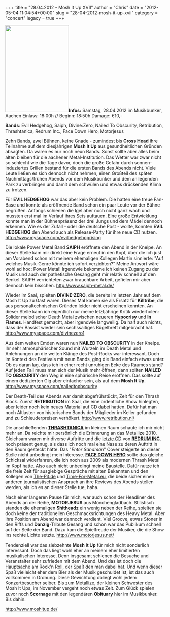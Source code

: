 +++
title = "28.04.2012 - Mosh It Up XVII"
author = "Chris"
date = "2012-05-04 11:04:54+00:00"
slug = "28-04-2012-mosh-it-up-xvii"
category = "concert"
legacy = true
+++

<img src="images//2012/05/2012-04-28-MIU-17.jpg" alt="" title="2012-04-28-MIU-17" width="200" height="272" class="alignnone size-full wp-image-8190 coverImg" />**Infos:**
Samstag, 28.04.2012 im Musikbunker, Aachen
Einlass: 18:00h // Beginn: 18:50h
Damage: €10,-

**Bands**: Evil Hedgehog, Saiph, Divine:Zero, Nailed To Obscurity, Retribution, Thrashtanica, Redrum Inc., Face Down Hero, Motorjesus

Zehn Bands, zwei Bühnen, keine Gnade - zumindest bis **Cross Head** ihre Teilnahme auf dem diesjährigen **Mosh It Up** aus gesundheitlichen Gründen absagten. Da waren es nur noch neun Bands. Sonst sollte aber alles beim alten bleiben für die aachener Metal-Institution. Das Wetter war zwar nicht so schlecht wie die Tage davor, doch die große Gefahr durch sonnen-induziertes Grillen bestand für die ersten Bands des Abends nicht. Viele Leute ließen es sich dennoch nicht nehmen, einen Großteil des späten Nachmittags/frühen Abends vor dem Musikbunker und dem anliegenden Park zu verbringen und damit dem schwülen und etwas drückenden Klima zu trotzen.

Für **EVIL HEDGEHOG** war das aber kein Problem. Die hatten eine treue Fan-Base und konnte als eröffnende Band schon ein paar Leute vor der Bühne begrüßen. Anfangs schienen die Igel aber noch nicht ganz wach und mussten erst mal im Verlauf ihres Sets auftauen. Eine große Entwicklung konnte man in der Bühnenpräsenz der drei Jungs und dem Mädel dennoch erkennen. Wie es der Zufall - oder die deutsche Post - wollte, konnten **EVIL HEDGEHOG** den Abend auch als Release-Party für ihre neue CD nutzen.
<a href="http://www.myspace.com/evilhedgehogrising">http://www.myspace.com/evilhedgehogrising</a>

Die lokale Power Metal Band **SAIPH** eröffnete den Abend in der Kneipe. An dieser Stelle kam mir direkt eine Frage erneut in den Kopf, über die ich just am Vorabend schon mit meinem ehemaligen Kollegen Martin sinnierte: "Auf welches Musik-Genre könnte ich sofort verzichten?" Meine Antwort wäre wohl ad hoc: Power Metal! Irgendwie bekomme ich keinen Zugang zu der Musik und auch der pathetische Gesang geht mir relativ schnell auf den Senkel. SAIPH verrichteten zwar brauchbare Arbeit, gefielen mir aber dennoch kein bisschen.
<a href="http://www.saiph-metal.de/">http://www.saiph-metal.de/</a>

Wieder im Saal, spielten **DIVINE:ZERO**, die bereits im letzten Jahr auf dem Mosh It Up zu Gast waren. Dieses Mal kamen sie als Ersatz für **Killtribe**, die aus personaltechnischen Gründen leider nicht erscheinen konnten. An dieser Stelle kann ich eigentlich nur meine letztjährige Kritik wiederholen: Solider melodischer Death Metal zwischen neueren **Hypocrisy** und **In Flames**. Handfest gemacht, aber irgendwie langweilig. Da half auch nichts, dass der Bassist wieder sein sechssaitiges Bügelbrett mitgebracht hat.
<a href="http://www.myspace.com/divinezero1">http://www.myspace.com/divinezero1</a>

Aus dem weiten Emden waren nun **NAILED TO OBSCURITY** in der Kneipe. Ihr sehr atmosphärischer Sound mit Wurzeln im Death Metal und Anlehnungen an die weiten Klänge des Post-Rocks war interessant. Doch im Kontext des Festivals mit neun Bands, ging die Band einfach etwas unter. Ob es daran lag, dass ich in einer recht unruhigen Ecke des Raumes stand? Auf jeden Fall muss man sich der Musik mehr öffnen, dann sollten **NAILED TO OBSCURITY** den Weg in eine sphärische Reise eröffnen. Das sollte auf einem dedizierten Gig aber einfacher sein, als auf dem **Mosh It Up**.
<a href="http://www.myspace.com/nailedtoobscurity">http://www.myspace.com/nailedtoobscurity</a>

Der Death-Teil des Abends war damit abgefrühstückt, Zeit für den Thrash Block. Zuerst **RETRIBUTION** im Saal, die eine ordentliche Show hinlegten, aber leider noch kein neues Material auf CD dabei hatten. Dafür hat man noch Altlasten von historischen Bands der Mitglieder im Keller gefunden und zu Schleuderpreisen verhökert.
<a href="http://www.retribution.nl/">http://www.retribution.nl/</a>

Die anschließenden <a href="http://www.myspace.com/thrashtanica">**THRASHTANICA**</a> im kleinen Raum schaute ich mir nicht mehr an. Da reichte mir persönlich die Erinnerung an das Metallize 2010. Gleichsam waren mir diverse Auftritte und die <a href="http://necroslaughter.de/2010/08/redrum-inc-heavy-division/" title="Redrum Inc. – Heavy Division">letzte CD</a> von <a href="http://www.redruminc.de/">**REDRUM INC**</a>. noch präsent genug, als dass ich noch mal eine Nase zu deren Auftritt in den Raum gesteckt hätte. Das "_Enter Sandman_" Cover steigerte an dieser Stelle nicht unbedingt mein Interesse. <a href="http://www.facedownhero.de/">**FACE DOWN HERO**</a> sollte das gleiche Schicksal widerfahren, die ich noch aus 2009 als modernen Thrash Metal im Kopf hatte. Also auch nicht unbedingt meine Baustelle. Dafür nutze ich die freie Zeit für ausgiebige Gespräche mit alten Bekannten und den Kollegen von <a href="http://the-pit.de">The-Pit.de</a> und <a href="http://www.time-for-metal.eu/">Time-For-Metal.eu</a>, die beide sicher einen anderen journalistischen Anspruch an ihre Reviews des Abends stellen werden, als ich es an dieser Stelle tue, haha.

Nach einer längeren Pause für mich, war auch schon der Headliner des Abends an der Reihe, **MOTORJESUS** aus Mönchengladbach. Stilistisch standen die ehemaligen **Shitheadz** ein wenig neben der Reihe, spielten sie doch keine der traditionellen Geschmacksrichtungen des Heavy Metal. Aber ihre Position am Abend war dennoch verdient. Viel Groove, etwas Stoner in den Riffs und **Danzig**-Tribute Gesang und schon war das Publikum schnell auf der Seite der Band. Dazu kam die Spielfreude der Musiker, die die Show ins rechte Lichte setzte.
<a href="http://www.motorjesus.net/">http://www.motorjesus.net/</a>

Tendenziell war das siebzehnte **Mosh It Up** für mich nicht sonderlich interessant. Doch das liegt wohl eher an meinem eher limitierten musikalischen Interesse. Denn insgesamt schienen die Besuche und Veranstalter sehr zufrieden mit dem Abend. Und das ist doch die Hauptsache am Rock'n Roll, der Spaß den man dabei hat. Und wenn dieser Spaß vielleicht eher dem Bier als der Musik geschuldet ist, ist das auch vollkommen in Ordnung. Diese Gewichtung obliegt wohl jedem Konzertbesucher selber. Bis zum Metallize, der kleinen Schwester des Mosh It Ups, im November vergeht noch etwas Zeit. Zum Glück spielen zuvor noch **Scornage** mit den legendären **Obituary** hier im Musikbunker. Bis dahin.

<a href="http://www.moshitup.de/">http://www.moshitup.de/</a>
